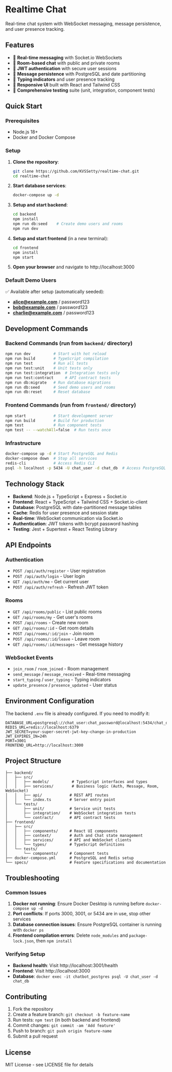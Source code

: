 # Realtime Chat

Real-time chat system with WebSocket messaging, message persistence, and user presence tracking.

## Features

- 🚀 **Real-time messaging** with Socket.io WebSockets
- 👥 **Room-based chat** with public and private rooms
- 🔐 **JWT authentication** with secure user sessions
- 💾 **Message persistence** with PostgreSQL and date partitioning
- 👀 **Typing indicators** and user presence tracking
- 📱 **Responsive UI** built with React and Tailwind CSS
- 🧪 **Comprehensive testing** suite (unit, integration, component tests)

## Quick Start

### Prerequisites
- Node.js 18+
- Docker and Docker Compose

### Setup

1. **Clone the repository**:
   ```bash
   git clone https://github.com/KVSSetty/realtime-chat.git
   cd realtime-chat
   ```

2. **Start database services**:
   ```bash
   docker-compose up -d
   ```

3. **Setup and start backend**:
   ```bash
   cd backend
   npm install
   npm run db:seed    # Create demo users and rooms
   npm run dev
   ```

4. **Setup and start frontend** (in a new terminal):
   ```bash
   cd frontend
   npm install
   npm start
   ```

5. **Open your browser** and navigate to http://localhost:3000

### Default Demo Users
✅ Available after setup (automatically seeded):
- **alice@example.com** / password123
- **bob@example.com** / password123
- **charlie@example.com** / password123

## Development Commands

### Backend Commands (run from `backend/` directory)
```bash
npm run dev          # Start with hot reload
npm run build        # TypeScript compilation
npm run test         # Run all tests
npm run test:unit    # Unit tests only
npm run test:integration  # Integration tests only
npm run test:contract     # API contract tests
npm run db:migrate   # Run database migrations
npm run db:seed      # Seed demo users and rooms
npm run db:reset     # Reset database
```

### Frontend Commands (run from `frontend/` directory)
```bash
npm start            # Start development server
npm run build        # Build for production
npm test             # Run component tests
npm test -- --watchAll=false  # Run tests once
```

### Infrastructure
```bash
docker-compose up -d # Start PostgreSQL and Redis
docker-compose down  # Stop all services
redis-cli            # Access Redis CLI
psql -h localhost -p 5434 -U chat_user -d chat_db  # Access PostgreSQL
```

## Technology Stack

- **Backend**: Node.js + TypeScript + Express + Socket.io
- **Frontend**: React + TypeScript + Tailwind CSS + Socket.io-client
- **Database**: PostgreSQL with date-partitioned message tables
- **Cache**: Redis for user presence and session state
- **Real-time**: WebSocket communication via Socket.io
- **Authentication**: JWT tokens with bcrypt password hashing
- **Testing**: Jest + Supertest + React Testing Library

## API Endpoints

### Authentication
- `POST /api/auth/register` - User registration
- `POST /api/auth/login` - User login
- `GET /api/auth/me` - Get current user
- `POST /api/auth/refresh` - Refresh JWT token

### Rooms
- `GET /api/rooms/public` - List public rooms
- `GET /api/rooms/my` - Get user's rooms
- `POST /api/rooms` - Create new room
- `GET /api/rooms/:id` - Get room details
- `POST /api/rooms/:id/join` - Join room
- `POST /api/rooms/:id/leave` - Leave room
- `GET /api/rooms/:id/messages` - Get message history

### WebSocket Events
- `join_room` / `room_joined` - Room management
- `send_message` / `message_received` - Real-time messaging
- `start_typing` / `user_typing` - Typing indicators
- `update_presence` / `presence_updated` - User status

## Environment Configuration

The backend `.env` file is already configured. If you need to modify it:

```env
DATABASE_URL=postgresql://chat_user:chat_password@localhost:5434/chat_db
REDIS_URL=redis://localhost:6379
JWT_SECRET=your-super-secret-jwt-key-change-in-production
JWT_EXPIRES_IN=24h
PORT=3001
FRONTEND_URL=http://localhost:3000
```

## Project Structure

```
├── backend/
│   ├── src/
│   │   ├── models/          # TypeScript interfaces and types
│   │   ├── services/        # Business logic (Auth, Message, Room, WebSocket)
│   │   ├── api/            # REST API routes
│   │   └── index.ts        # Server entry point
│   └── tests/
│       ├── unit/           # Service unit tests
│       ├── integration/    # WebSocket integration tests
│       └── contract/       # API contract tests
├── frontend/
│   ├── src/
│   │   ├── components/     # React UI components
│   │   ├── context/        # Auth and Chat state management
│   │   ├── services/       # API and WebSocket clients
│   │   └── types/          # TypeScript definitions
│   └── tests/
│       └── components/     # Component tests
├── docker-compose.yml      # PostgreSQL and Redis setup
└── specs/                  # Feature specifications and documentation
```

## Troubleshooting

### Common Issues

1. **Docker not running**: Ensure Docker Desktop is running before `docker-compose up -d`
2. **Port conflicts**: If ports 3000, 3001, or 5434 are in use, stop other services
3. **Database connection issues**: Ensure PostgreSQL container is running with `docker ps`
4. **Frontend compilation errors**: Delete `node_modules` and `package-lock.json`, then `npm install`

### Verifying Setup

- **Backend health**: Visit http://localhost:3001/health
- **Frontend**: Visit http://localhost:3000
- **Database**: `docker exec -it chatbot_postgres psql -U chat_user -d chat_db`

## Contributing

1. Fork the repository
2. Create a feature branch: `git checkout -b feature-name`
3. Run tests: `npm test` (in both backend and frontend)
4. Commit changes: `git commit -am 'Add feature'`
5. Push to branch: `git push origin feature-name`
6. Submit a pull request

## License

MIT License - see LICENSE file for details